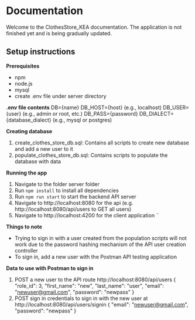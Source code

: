 # Documentation

Welcome to the ClothesStore_KEA documentation. The application is not finished yet and is being gradually updated.

## Setup instructions

**Prerequisites**
- npm
- node.js
- mysql
- create .env file under server directory

**.env file contents**
DB={name}
DB_HOST={host} (e.g., localhost)
DB_USER={user} (e.g., admin or root, etc.)
DB_PASS={password}
DB_DIALECT={database_dialect} (e.g., mysql or postgres)

**Creating database**
1. create_clothes_store_db.sql: Contains all scripts to create new database and add a new user to it
2. populate_clothes_store_db.sql: Contains scripts to populate the database with data

**Running the app**
1. Navigate to the folder server folder
2. Run `npm install` to install all dependencies
3. Run `npm run start` to start the backend API server 
4. Navigate to http://localhost:8080 for the api (e.g. http://localhost:8080/api/users to GET all users)
5. Navigate to http://localhost:4200 for the client application
¨

**Things to note**
- Trying to sign in with a user created from the population scripts will not work due to the password hashing mechanism of the API user creation controller
- To sign in, add a new user with the Postman API testing application

**Data to use with Postman to sign in**
1. POST a new user to the API route http://localhost:8080/api/users
    {
        "role_id": 3,
        "first_name": "new",
        "last_name": "user",
        "email": "newuser@gmail.com",
        "password": "newpass"
    }
2. POST sign in credentials to sign in with the new user at http://localhost:8080/api/users/signin
    {
        "email": "newuser@gmail.com",
        "password": "newpass"
    }
